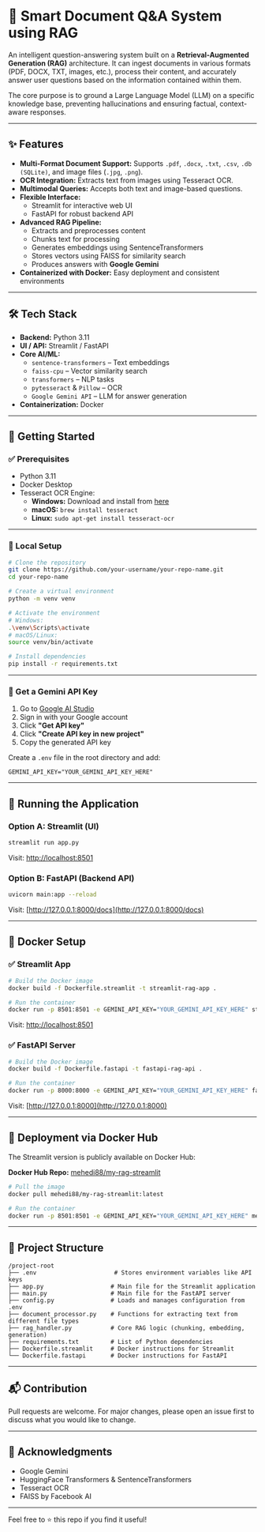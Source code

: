 # 📄 Smart Document Q&A System using RAG

An intelligent question-answering system built on a **Retrieval-Augmented Generation (RAG)** architecture. It can ingest documents in various formats (PDF, DOCX, TXT, images, etc.), process their content, and accurately answer user questions based on the information contained within them.

The core purpose is to ground a Large Language Model (LLM) on a specific knowledge base, preventing hallucinations and ensuring factual, context-aware responses.

---

## ✨ Features

- **Multi-Format Document Support:** Supports `.pdf`, `.docx`, `.txt`, `.csv`, `.db (SQLite)`, and image files (`.jpg`, `.png`).
- **OCR Integration:** Extracts text from images using Tesseract OCR.
- **Multimodal Queries:** Accepts both text and image-based questions.
- **Flexible Interface:** 
  - Streamlit for interactive web UI
  - FastAPI for robust backend API
- **Advanced RAG Pipeline:**
  - Extracts and preprocesses content
  - Chunks text for processing
  - Generates embeddings using SentenceTransformers
  - Stores vectors using FAISS for similarity search
  - Produces answers with **Google Gemini**
- **Containerized with Docker:** Easy deployment and consistent environments

---

## 🛠️ Tech Stack

- **Backend:** Python 3.11
- **UI / API:** Streamlit / FastAPI
- **Core AI/ML:**
  - `sentence-transformers` – Text embeddings
  - `faiss-cpu` – Vector similarity search
  - `transformers` – NLP tasks
  - `pytesseract` & `Pillow` – OCR
  - `Google Gemini API` – LLM for answer generation
- **Containerization:** Docker

---

## 🚀 Getting Started

### ✅ Prerequisites

- Python 3.11
- Docker Desktop
- Tesseract OCR Engine:
  - **Windows:** Download and install from [here](https://github.com/tesseract-ocr/tesseract)
  - **macOS:** `brew install tesseract`
  - **Linux:** `sudo apt-get install tesseract-ocr`

---

### 🔧 Local Setup

```bash
# Clone the repository
git clone https://github.com/your-username/your-repo-name.git
cd your-repo-name

# Create a virtual environment
python -m venv venv

# Activate the environment
# Windows:
.\venv\Scripts\activate
# macOS/Linux:
source venv/bin/activate

# Install dependencies
pip install -r requirements.txt
```

---

### 🔑 Get a Gemini API Key

1. Go to [Google AI Studio](https://makersuite.google.com/app)
2. Sign in with your Google account
3. Click **"Get API key"**
4. Click **"Create API key in new project"**
5. Copy the generated API key

Create a `.env` file in the root directory and add:

```env
GEMINI_API_KEY="YOUR_GEMINI_API_KEY_HERE"
```

---

## 🧪 Running the Application

### Option A: Streamlit (UI)
```bash
streamlit run app.py
```
Visit: [http://localhost:8501](http://localhost:8501)

### Option B: FastAPI (Backend API)
```bash
uvicorn main:app --reload
```
Visit: [http://127.0.0.1:8000/docs](http://127.0.0.1:8000/docs)

---

## 🐳 Docker Setup

### ✅ Streamlit App

```bash
# Build the Docker image
docker build -f Dockerfile.streamlit -t streamlit-rag-app .

# Run the container
docker run -p 8501:8501 -e GEMINI_API_KEY="YOUR_GEMINI_API_KEY_HERE" streamlit-rag-app
```

Visit: [http://localhost:8501](http://localhost:8501)

### ✅ FastAPI Server

```bash
# Build the Docker image
docker build -f Dockerfile.fastapi -t fastapi-rag-api .

# Run the container
docker run -p 8000:8000 -e GEMINI_API_KEY="YOUR_GEMINI_API_KEY_HERE" fastapi-rag-api
```

Visit: [http://127.0.0.1:8000](http://127.0.0.1:8000)

---

## 🚢 Deployment via Docker Hub

The Streamlit version is publicly available on Docker Hub:

**Docker Hub Repo:** [mehedi88/my-rag-streamlit](https://hub.docker.com/r/mehedi88/my-rag-streamlit)

```bash
# Pull the image
docker pull mehedi88/my-rag-streamlit:latest

# Run the container
docker run -p 8501:8501 -e GEMINI_API_KEY="YOUR_GEMINI_API_KEY_HERE" mehedi88/my-rag-streamlit:latest
```

---

## 📂 Project Structure

```
/project-root
├── .env                      # Stores environment variables like API keys
├── app.py                   # Main file for the Streamlit application
├── main.py                  # Main file for the FastAPI server
├── config.py                # Loads and manages configuration from .env
├── document_processor.py    # Functions for extracting text from different file types
├── rag_handler.py           # Core RAG logic (chunking, embedding, generation)
├── requirements.txt         # List of Python dependencies
├── Dockerfile.streamlit     # Docker instructions for Streamlit
└── Dockerfile.fastapi       # Docker instructions for FastAPI
```

---

## 📬 Contribution

Pull requests are welcome. For major changes, please open an issue first to discuss what you would like to change.

---

## 🙏 Acknowledgments

- Google Gemini
- HuggingFace Transformers & SentenceTransformers
- Tesseract OCR
- FAISS by Facebook AI

---

Feel free to ⭐️ this repo if you find it useful!
